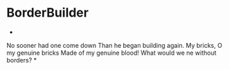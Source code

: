 # BorderBuilder
*
No sooner had one come down
Than he began building again.
My bricks, O my genuine bricks
Made of my genuine blood!
What would we ne without borders?
*
